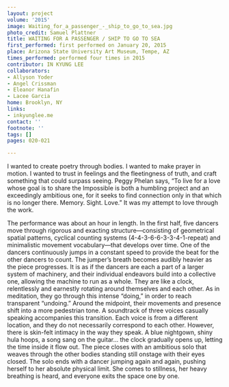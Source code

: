 ```yaml
---
layout: project
volume: '2015'
image: Waiting_for_a_passenger_-_ship_to_go_to_sea.jpg
photo_credit: Samuel Plattner
title: WAITING FOR A PASSENGER / SHIP TO GO TO SEA
first_performed: first performed on January 20, 2015
place: Arizona State University Art Museum, Tempe, AZ
times_performed: performed four times in 2015
contributor: IN KYUNG LEE
collaborators:
- Allyson Yoder
- Angel Crissman
- Eleanor Hanafin
- Lacee Garcia
home: Brooklyn, NY
links:
- inkyunglee.me
contact: ''
footnote: ''
tags: []
pages: 020-021

---
```


I wanted to create poetry through bodies. I wanted to make prayer in motion. I wanted to trust in feelings and the fleetingness of truth, and craft something that could surpass seeing. Peggy Phelan says, “To live for a love whose goal is to share the Impossible is both a humbling project and an exceedingly ambitious one, for it seeks to find connection only in that which is no longer there. Memory. Sight. Love.” It was my attempt to love through the work.

The performance was about an hour in length. In the first half, five dancers move through rigorous and exacting structure—consisting of geometrical spatial patterns, cyclical counting systems (4-4-3-6-6-3-3-4-1-repeat) and minimalistic movement vocabulary—that develops over time. One of the dancers continuously jumps in a constant speed to provide the beat for the other dancers to count. The jumper’s breath becomes audibly heavier as the piece progresses. It is as if the dancers are each a part of a larger system of machinery, and their individual endeavors build into a collective one, allowing the machine to run as a whole. They are like a clock, relentlessly and earnestly rotating around themselves and each other. As in meditation, they go through this intense “doing,” in order to reach transparent “undoing.” Around the midpoint, their movements and presence shift into a more pedestrian tone. A soundtrack of three voices casually speaking accompanies this transition. Each voice is from a different location, and they do not necessarily correspond to each other. However, there is skin-felt intimacy in the way they speak. A blue nightgown, shiny hula hoops, a song sang on the guitar… the clock gradually opens up, letting the time inside it flow out. The piece closes with an ambitious solo that weaves through the other bodies standing still onstage with their eyes closed. The solo ends with a dancer jumping again and again, pushing herself to her absolute physical limit. She comes to stillness, her heavy breathing is heard, and everyone exits the space one by one.
